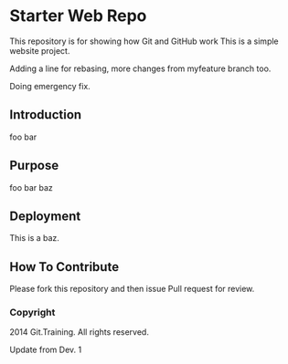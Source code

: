 # Starter Web Repo

This repository is for showing how Git and GitHub work
This is a simple website project.

Adding a line for rebasing, more changes from myfeature branch too.

Doing emergency fix.

## Introduction

foo bar

## Purpose

foo bar baz

## Deployment

This is a baz.

## How To Contribute

Please fork this repository and then issue Pull request for review.

### Copyright

2014 Git.Training. All rights reserved.

Update from Dev. 1
